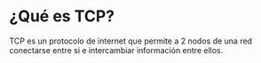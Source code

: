 # ¿Qué es TCP?

TCP es un protocolo de internet que permite a 2 nodos de una red conectarse entre si e intercambiar información entre ellos.
